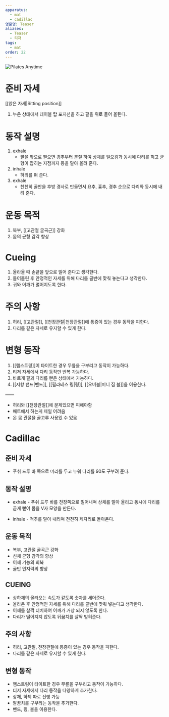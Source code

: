 ```yaml
---
apparatus:
  - mat
  - cadillac
영문명: Teaser
aliases:
  - Teaser
  - 티저
tags:
  - mat
order: 22
---
```



![Pilates Anytime](https://youtu.be/9WFOlfrqWo8?si=xjx70THG15gTMSTK)

# 준비 자세

[[앉은 자세|Sitting position]]

1. 누운 상태에서 테이블 탑 포지션을 하고 팔을 위로 들어 올린다.

# 동작 설명

1. exhale
    - 팔을 앞으로 뻗으면 경추부터 분절 하여 상체를 일으킴과 동시에 다리를 펴고 균형이 잡히는 지점까지 등을 말아 올려 준다.
2. inhale
    - 허리를 펴 준다.
3. exhale
    - 천천히 골반을 후방 경사로 만들면서 요추, 흉추, 경추 순으로 다리와 동시에 내려 준다.

# 운동 목적

1. 복부, [[고관절 굴곡근]] 강화
2. 몸의 균형 감각 향상

# Cueing

1. 올라올 때 손끝을 앞으로 밀어 준다고 생각한다.
2. 들어올린 후 안정적인 자세를 위해 다리를 골반에 맞춰 놓는다고 생각한다.
3. 귀와 어깨가 멀어지도록 한다.

# 주의 사항

1. 허리, [[고관절]], [[천장관절|천장관절]]에 통증이 있는 경우 동작을 피한다.
2. 다리를 같은 자세로 유지할 수 있게 한다.

# 변형 동작

1. [[햄스트링]]이 타이트한 경우 무릎을 구부리고 동작이 가능하다.
2. 티저 자세에서 다리 동작만 반복 가능하다.
3. 바르게 팔과 다리를 뻗은 상태에서 가능하다.
4. [[저항 밴드|밴드]], [[필라테스 링|링]], [[오버볼|미니 짐 볼]]을 이용한다.

——

- 허리와 [[천장관절]]에 문제있으면 피해야함
- 매트에서 하는게 제일 어려움
- 온 몸 관절을 골고루 사용있 수 있음

# Cadillac

## 준비 자세

- 푸쉬 드루 바 쪽으로 머리를 두고 누워 다리를 90도 구부려 준다.

## 동작 설명

- exhale - 푸쉬 드루 바를 천장쪽으로 밀어내며 상체를 말아 올리고 동시에 다리를 곧게 뻗어 몸을 V자 모양을 만든다.

- inhale - 척추를 말아 내리며 천천히 제자리로 돌아온다.

## 운동 목적

- ﻿﻿복부, 고관절 굴곡근 강화
- ﻿﻿신체 균형 감각의 향상
- ﻿﻿어깨 기능의 회복
- ﻿﻿골반 인지력의 향상

## CUEING

- ﻿﻿상하체의 올라오는 속도가 같도록 숫자를 세어준다.
- ﻿﻿올라온 후 안정적인 자세를 위해 다리를 골반에 맞춰 넣는다고 생각한다.
- ﻿﻿어깨를 살짝 터치하여 어깨가 거상 되지 않도록 한다.
- ﻿﻿다리가 떨어지지 않도록 뒤꿈치를 살짝 받혀준다.

## 주의 사항

- ﻿﻿허리, 고관절, 천장관절에 통증이 있는 경우 동작을 피한다.
- ﻿﻿다리를 같은 자세로 유지할 수 있게 한다.

## 변형 동작

- ﻿﻿햄스트링이 타이트한 경우 무릎을 구부리고 동작이 가능하다.
- ﻿﻿티저 자세에서 다리 동작을 다양하게 추가한다.
- ﻿﻿상체, 하체 따로 진행 가능
- ﻿﻿팔꿈치를 구부리는 동작을 추가한다.
- ﻿﻿밴드, 링, 볼을 이용한다.